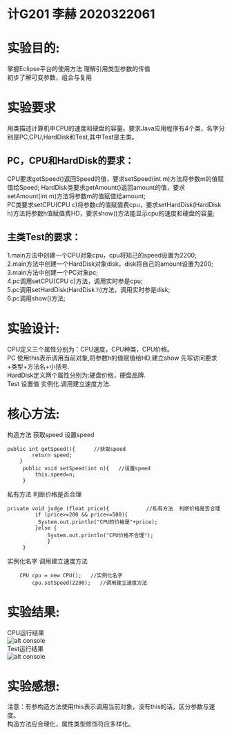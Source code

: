 # 计G201 李赫 2020322061
# 实验目的:  
掌握Eclipse平台的使用方法
理解引用类型参数的传值  
初步了解可变参数，组合与复用  
# 实验要求  
用类描述计算机中CPU的速度和硬盘的容量。要求Java应用程序有4个类，名字分别是PC,CPU,HardDisk和Test,其中Test是主类。   
## PC，CPU和HardDisk的要求：  
CPU要求getSpeed()返回Speed的值，要求setSpeed(int m)方法将参数m的值赋值给Speed; 
HardDisk类要求getAmount()返回amount的值，要求setAmount(int m)方法将参数m的值赋值给amount;  
PC类要求setCPU(CPU c)将参数c的值赋值费cpu，要求setHardDisk(HardDisk h)方法将参数h值赋值费HD，要求show()方法能显示cpu的速度和硬盘的容量;  
## 主类Test的要求：  
1.main方法中创建一个CPU对象cpu，cpu将知己的speed设置为2200;  
2.main方法中创建一个HardDisk对象disk，disk将自己的amount设置为200;  
3.main方法中创建一个PC对象pc;  
4.pc调用setCPU(CPU c)方法，调用实时参是cpu;  
5.pc调用setHardDisk(HardDisk h)方法，调用实时参是disk;   
6.pc调用show()方法;  
# 实验设计:  
CPU定义三个属性分别为：CPU速度，CPU种类，CPU价格。  
PC 使用this表示调用当前对象,将参数h的值赋值给HD,建立show 先写访问要求+类型+方法名+小括号.  
HardDisk定义两个属性分别为:硬盘价格，硬盘品牌.  
Test 设置值 实例化.调用建立速度方法.  
# 核心方法:  
构造方法 获取speed 设置speed  
```
public int getSpeed(){      //获取speed
		return speed;
	}
	 public void setSpeed(int n){   //设置speed
		 this.speed=n;
	 }
```
私有方法 判断价格是否合理      
```
private void judge (float price){            //私有方法  判断价格是否合理
		 if (price>=200 && price<=500){
		  System.out.println("CPU的价格是"+price);
		 }else {
			 System.out.println("CPU价格不合理");
			 }
	 }
```
实例化名字 调用建立速度方法     
```
	CPU cpu = new CPU();   //实例化名字
		cpu.setSpeed(2200);   //调用建立速度方法
```
# 实验结果:  
CPU运行结果    
![alt console](http://m.qpic.cn/psc?/V54cvp6h0srRYw1sRHqT4QtAdx1Tmx8H/45NBuzDIW489QBoVep5mcaIj0SfXhbJ72xdzm.CtIlBnU1uL56Z04SR4v1qt2JJN1rmB0V3rQ6xdfo0EDMBFn6ElCgEbuxLXbwPJNwVO7Pg!/b&bo=8wF4AAAAAAADF7g!&rf=viewer_4)  
Test运行结果      
![alt console](http://m.qpic.cn/psc?/V54cvp6h0srRYw1sRHqT4QtAdx1Tmx8H/45NBuzDIW489QBoVep5mcaIj0SfXhbJ72xdzm.CtIlDNAbeK6DWwTP13Jls9tyYimVs0nZrOtsS3T83*dK0Zj6mY*thTzL0i*MFWDSE2eQw!/b&bo=3wGaAAAAAAADF3Y!&rf=viewer_4)   
# 实验感想:  
注意：有参构造方法使用this表示调用当前对象，没有this的话，区分参数与速度。  
构造方法应合理化，属性类型修饰符应多样化。  
